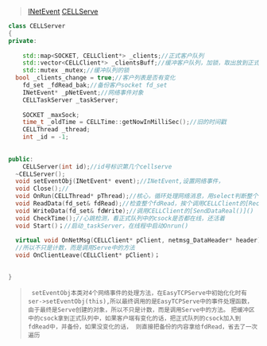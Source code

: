 >[INetEvent]()
>[CELLServe]()

```cpp
class CELLServer
{
private:
	
	std::map<SOCKET, CELLClient*> _clients;//正式客户队列	
	std::vector<CELLClient*> _clientsBuff;//缓冲客户队列，加锁，取出放到正式客户队列中	
	std::mutex _mutex;//缓冲队列的锁
  bool _clients_change = true;//客户列表是否有变化
	fd_set _fdRead_bak;//备份客户socket fd_set	
	INetEvent* _pNetEvent;//网络事件对象
	CELLTaskServer _taskServer;
	
	SOCKET _maxSock;	
	time_t _oldTime = CELLTime::getNowInMilliSec();//旧的时间戳	
	CELLThread _thread;	
	int _id = -1;
	
	
public:
	CELLServer(int id);//id号标识第几个cellserve
  ~CELLServer();
  void setEventObj(INetEvent* event);//INetEvent,设置网络事件，
  void Close();//
  void OnRun(CELLThread* pThread);//核心，循环处理网络消息，用select判断整个fdread,更新后的fdRead调用ReadData()和write();
  void ReadData(fd_set& fdRead);//检查整个fdRead，挨个调用CELLClient的[RecvData()]()，触发OnNetRecv，OnNetMsg
  void WriteData(fd_set& fdWrite);//调用CELLClient的[SendDataReal()]()
  void CheckTime();//心跳检测，看正式队列中的csock是否都在线，还活着
  void Start()；//启动_taskServer，在线程中启动Onrun()
  
  virtual void OnNetMsg(CELLClient* pClient, netmsg_DataHeader* header);//调用的是EasyTCPServe中的事件处理函数，由于最终是Serve创建的对象，
  //所以不只是计数，而是调用Serve中的方法
  void OnClientLeave(CELLClient* pClient)；
  

}
```
>` setEventObj本类对4个网络事件的处理方法，在EasyTCPServe中初始化化时有ser->setEventObj(this),所以最终调用的是EasyTCPServe中的事件处理函数，
由于最终是Serve创建的对象，所以不只是计数，而是调用Serve中的方法。`
>`把缓冲区中的csock拿到正式队列中，如果客户端有变化的话，把正式队列的csock加入到fdRead中，并备份，如果没变化的话，
则直接把备份的内容拿给fdRead，省去了一次遍历`

